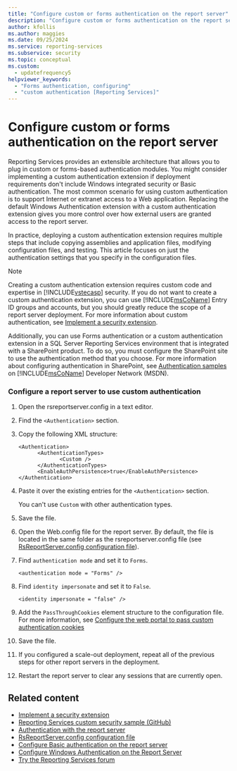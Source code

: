 ```yaml
---
title: "Configure custom or forms authentication on the report server"
description: "Configure custom or forms authentication on the report server"
author: kfollis
ms.author: maggies
ms.date: 09/25/2024
ms.service: reporting-services
ms.subservice: security
ms.topic: conceptual
ms.custom:
  - updatefrequency5
helpviewer_keywords:
  - "Forms authentication, configuring"
  - "custom authentication [Reporting Services]"
---
```

# Configure custom or forms authentication on the report server

Reporting Services provides an extensible architecture that allows you to plug in custom or forms-based authentication modules. You might consider implementing a custom authentication extension if deployment requirements don't include Windows integrated security or Basic authentication. The most common scenario for using custom authentication is to support Internet or extranet access to a Web application. Replacing the default Windows Authentication extension with a custom authentication extension gives you more control over how external users are granted access to the report server.  

In practice, deploying a custom authentication extension requires multiple steps that include copying assemblies and application files, modifying configuration files, and testing. This article focuses on just the authentication settings that you specify in the configuration files.  

> [!NOTE]
>  Creating a custom authentication extension requires custom code and expertise in [!INCLUDE[vstecasp](../../includes/vstecasp-md.md)] security. If you do not want to create a custom authentication extension, you can use [!INCLUDE[msCoName](../../includes/msconame-md.md)] Entry ID groups and accounts, but you should greatly reduce the scope of a report server deployment. For more information about custom authentication, see [Implement a security extension](../../reporting-services/extensions/security-extension/implementing-a-security-extension.md).

Additionally, you can use Forms authentication or a custom authentication extension in a SQL Server Reporting Services environment that is integrated with a SharePoint product. To do so, you must configure the SharePoint site to use the authentication method that you choose. For more information about configuring authentication in SharePoint, see [Authentication samples](/previous-versions/office/sharepoint-2007-products-and-technologies/cc262069(v=office.12)) on [!INCLUDE[msCoName](../../includes/msconame-md.md)] Developer Network (MSDN).



### Configure a report server to use custom authentication

1.  Open the rsreportserver.config in a text editor.

2.  Find the `<Authentication>` section.

3.  Copy the following XML structure:

    ```
    <Authentication>
          <AuthenticationTypes>
                 <Custom />
          </AuthenticationTypes>
          <EnableAuthPersistence>true</EnableAuthPersistence>
    </Authentication>
    ```

4.  Paste it over the existing entries for the `<Authentication>` section.

     You can't use ``Custom`` with other authentication types.

5.  Save the file.

6.  Open the Web.config file for the report server. By default, the file is located in the same folder as the rsreportserver.config file (see [RsReportServer.config configuration file](../../reporting-services/report-server/rsreportserver-config-configuration-file.md#bkmk_file_location)).

7.  Find `authentication mode` and set it to `Forms`.

    ```
    <authentication mode = "Forms" />
    ```

8.  Find `identity impersonate` and set it to `False`.

    ```
    <identity impersonate = "false" />  
    ```
9. Add the `PassThroughCookies` element structure to the configuration file. For more information, see [Configure the web portal to pass custom authentication cookies](../../reporting-services/security/configure-the-web-portal-to-pass-custom-authentication-cookies.md)
  
10. Save the file.  
  
11. If you configured a scale-out deployment, repeat all of the previous steps for other report servers in the deployment.  
  
12. Restart the report server to clear any sessions that are currently open.  

## Related content

- [Implement a security extension](../../reporting-services/extensions/security-extension/implementing-a-security-extension.md)
- [Reporting Services custom security sample (GitHub)](https://github.com/Microsoft/Reporting-Services/tree/master/CustomSecuritySample)
- [Authentication with the report server](../../reporting-services/security/authentication-with-the-report-server.md)
- [RsReportServer.config configuration file](../../reporting-services/report-server/rsreportserver-config-configuration-file.md)
- [Configure Basic authentication on the report server](../../reporting-services/security/configure-basic-authentication-on-the-report-server.md)
- [Configure Windows Authentication on the Report Server](../../reporting-services/security/configure-windows-authentication-on-the-report-server.md)
- [Try the Reporting Services forum](/answers/search.html?c=&f=&includeChildren=&q=ssrs+OR+reporting+services&redirect=search%2fsearch&sort=relevance&type=question+OR+idea+OR+kbentry+OR+answer+OR+topic+OR+user)
